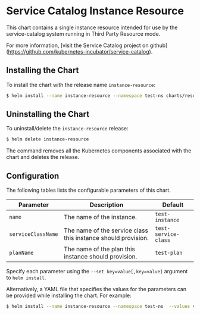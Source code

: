 # Service Catalog Instance Resource

This chart contains a single instance resource intended for use by the service-catalog
system running in Third Party Resource mode.

For more information, [visit the Service Catalog project on github]
(https://github.com/kubernetes-incubator/service-catalog).

## Installing the Chart

To install the chart with the release name `instance-resource`:

```bash
$ helm install --name instance-resource --namespace test-ns charts/resources/instance
```

## Uninstalling the Chart

To uninstall/delete the `instance-resource` release:

```bash
$ helm delete instance-resource
```

The command removes all the Kubernetes components associated with the chart and deletes the release.

## Configuration

The following tables lists the configurable parameters of this chart.

| Parameter | Description | Default |
|-----------|-------------|---------|
| `name` | The name of the instance. | `test-instance` |
| `serviceClassName` | The name of the service class this instance should provision. | `test-service-class` |
| `planName` | The name of the plan this instance should provision. | `test-plan` |

Specify each parameter using the `--set key=value[,key=value]` argument to
`helm install`.

Alternatively, a YAML file that specifies the values for the parameters can be
provided while installing the chart. For example:

```bash
$ helm install --name instance-resource --namespace test-ns  --values values.yaml charts/resources/instance
```
